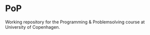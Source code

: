 # PoP
Working repository for the Programming &amp; Problemsolving course at University of Copenhagen.
